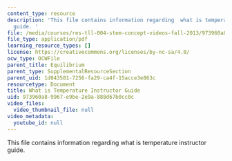 ```yaml
---
content_type: resource
description: 'This file contains information regarding  what is temperature instructor
  guide. '
file: /media/courses/res-tll-004-stem-concept-videos-fall-2013/973960a89967e9be2e9a888d67b0cc0c_MITRES_TLL-004F13_TemGuide.pdf
file_type: application/pdf
learning_resource_types: []
license: https://creativecommons.org/licenses/by-nc-sa/4.0/
ocw_type: OCWFile
parent_title: Equilibrium
parent_type: SupplementalResourceSection
parent_uid: 1d043581-7256-fa29-ca4f-15acce3e863c
resourcetype: Document
title: What is Temperature Instructor Guide
uid: 973960a8-9967-e9be-2e9a-888d67b0cc0c
video_files:
  video_thumbnail_file: null
video_metadata:
  youtube_id: null
---
```

This file contains information regarding  what is temperature instructor guide. 
